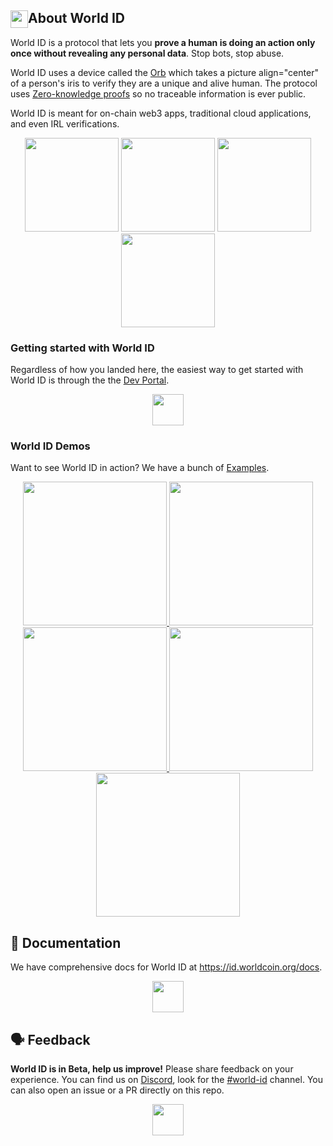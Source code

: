 <!-- The contents of this file are inserted to all World ID repositories to provide general context on World ID. -->

## <img align="left" width="28" height="28" src="https://raw.githubusercontent.com/worldcoin/world-id-docs/main/public/images/shared-readme/readme-orb.png" alt="" style="margin-right: 0;" /> About World ID

World ID is a protocol that lets you **prove a human is doing an action only once without revealing any personal data**. Stop bots, stop abuse.

World ID uses a device called the [Orb](https://worldcoin.org/how-the-launch-works) which takes a picture align="center" of a person's iris to verify they are a unique and alive human. The protocol uses [Zero-knowledge proofs](https://id.worldcoin.org/zkp) so no traceable information is ever public.

World ID is meant for on-chain web3 apps, traditional cloud applications, and even IRL verifications.

<div align="center">
  <picture align="center">
    <source media="(prefers-color-scheme: dark)" srcset="./public/images/shared-readme/diagram-dark-1.png" />
    <source media="(prefers-color-scheme: light)" srcset="./public/images/shared-readme/diagram-light-1.png" />
    <img width="150px"  />
  </picture>

  <picture align="center">
    <source media="(prefers-color-scheme: dark)" srcset="./public/images/shared-readme/diagram-dark-2.png" />
    <source media="(prefers-color-scheme: light)" srcset="./public/images/shared-readme/diagram-light-2.png" />
    <img width="150px"  />
  </picture>

  <picture align="center">
    <source media="(prefers-color-scheme: dark)" srcset="./public/images/shared-readme/diagram-dark-3.png" />
    <source media="(prefers-color-scheme: light)" srcset="./public/images/shared-readme/diagram-light-3.png" />
    <img width="150px"  />
  </picture>

  <picture align="center">
    <source media="(prefers-color-scheme: dark)" srcset="./public/images/shared-readme/diagram-dark-4.png" />
    <source media="(prefers-color-scheme: light)" srcset="./public/images/shared-readme/diagram-light-4.png" />
    <img width="150px"  />
  </picture>
</div>

### Getting started with World ID

Regardless of how you landed here, the easiest way to get started with World ID is through the the [Dev Portal](https://developer.worldcoin.org).

<a href="https://developer.worldcoin.org">
  <p align="center">
    <picture align="center">
      <source media="(prefers-color-scheme: dark)" srcset="./public/images/shared-readme/get-started-dark.png" height="80px" />
      <source media="(prefers-color-scheme: light)" srcset="./public/images/shared-readme/get-started-light.png" height="50px" />
      <img />
    </picture>
  </p>
</a>

### World ID Demos

Want to see World ID in action? We have a bunch of [Examples](https://id.worldcoin.org/examples).

<div dir="row" align="center">
  <a href="https://poap.worldcoin.org/">
    <picture align="center">
      <source media="(prefers-color-scheme: dark)" srcset="./public/images/shared-readme/examples/poap-dark.png" width="230px" />
      <source media="(prefers-color-scheme: light)" srcset="./public/images/shared-readme/examples/poap-light.png" width="230px" />
      <img />
    </picture>
  </a>
  <a href="https://human.withlens.app/">
    <picture align="center">
      <source media="(prefers-color-scheme: dark)" srcset="./public/images/shared-readme/examples/lens-dark.png" width="230px" />
      <source media="(prefers-color-scheme: light)" srcset="./public/images/shared-readme/examples/lens-light.png" width="230px" />
      <img />
    </picture>
  </a>
  <a href="https://github.com/worldcoin/world-id-discord-bot">
    <picture align="center">
      <source media="(prefers-color-scheme: dark)" srcset="./public/images/shared-readme/examples/discord-bot-dark.png" width="230px" />
      <source media="(prefers-color-scheme: light)" srcset="./public/images/shared-readme/examples/discord-bot-light.png" width="230px" />
      <img />
    </picture>
  </a>
  <a href="https://github.com/worldcoin/hyperdrop-contracts">
    <picture align="center">
      <source media="(prefers-color-scheme: dark)" srcset="./public/images/shared-readme/examples/hyperdrop-dark.png" width="230px" />
      <source media="(prefers-color-scheme: light)" srcset="./public/images/shared-readme/examples/hyperdrop-light.png" width="230px" />
      <img />
    </picture>
  </a>
  <a href="https://petorbz.com/">
    <picture align="center">
      <source media="(prefers-color-scheme: dark)" srcset="./public/images/shared-readme/examples/pet-orbz-dark.png" width="230px" />
      <source media="(prefers-color-scheme: light)" srcset="./public/images/shared-readme/examples/pet-orbz-light.png" width="230px" />
      <img />
    </picture>
  </a>
</div>

## 📄 Documentation

We have comprehensive docs for World ID at https://id.worldcoin.org/docs.

<a href="https://id.worldcoin.org/docs">
  <p align="center">
    <picture align="center">
      <source media="(prefers-color-scheme: dark)" srcset="./public/images/shared-readme/visit-documentation-dark.png" height="80px" />
      <source media="(prefers-color-scheme: light)" srcset="./public/images/shared-readme/visit-documentation-light.png" height="50px" />
      <img />
    </picture>
  </p>
</a>

## 🗣 Feedback

**World ID is in Beta, help us improve!** Please share feedback on your experience. You can find us on [Discord](https://discord.gg/worldcoin), look for the [#world-id](https://discord.com/channels/956750052771127337/968523914638688306) channel. You can also open an issue or a PR directly on this repo.

<a href="https://discord.gg/worldcoin">
  <p align="center">
    <picture align="center">
      <source media="(prefers-color-scheme: dark)" srcset="./public/images/shared-readme/join-discord-dark.png" height="80px" />
      <source media="(prefers-color-scheme: light)" srcset="./public/images/shared-readme/join-discord-light.png" height="50px" />
      <img />
    </picture>
  </p>
</a>
